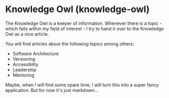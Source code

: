 # Knowledge Owl (knowledge-owl)

The Knowledge Owl is a keeper of information. Whenever there is a topic - which falls within my field of interest - I try to hand it over to the Knowledge Owl as a nice article.

You will find articles about the following topics among others:
* Software Architecture
* Versioning
* Accessiblity
* Leadership
* Mentoring

Maybe, when I will find some spare time, I will turn this into a super fancy application. But for now it's just markdown...
